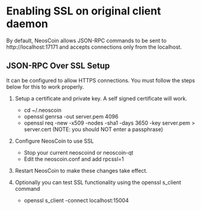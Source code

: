 Enabling SSL on original client daemon
======================================
By default, NeosCoin allows JSON-RPC commands to be sent to http://localhost:17171
and accepts connections only from the localhost.

JSON-RPC Over SSL Setup
-----------------------
It can be configured to allow HTTPS connections.  You must follow the steps below
for this to work properly.

1. Setup a certificate and private key.  A self signed certificate will work.
    * cd ~/.neoscoin
    * openssl genrsa -out server.pem 4096
    * openssl req -new -x509 -nodes -sha1 -days 3650 -key server.pem > server.cert
    (NOTE: you should NOT enter a passphrase)

2. Configure NeosCoin to use SSL
    * Stop your current neoscoind or neoscoin-qt
    * Edit the neoscoin.conf and add
      rpcssl=1

3. Restart NeosCoin to make these changes take effect.

4. Optionally you can test SSL functionality using the openssl s_client command
    * openssl s_client -connect localhost:15004
